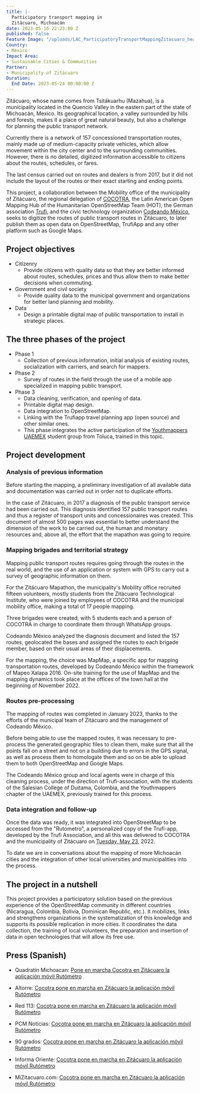 ```yaml
---
title: |-
  Participatory transport mapping in
  Zitácuaro, Michoacán
date: 2023-05-16 22:23:00 Z
published: false
Feature Image: "/uploads/LAC_ParticipatoryTransportMappingZitacuaro_header.webp"
Country:
- Mexico
Impact Area:
- Sustainable Cities & Communities
Partner:
- Municipality of Zitácuaro
Duration:
  End Date: 2023-05-24 00:00:00 Z
---
```


Zitácuaro, whose name comes from Tsitákuarhu (Mazahua), is a municipality located in the Quencio Valley in the eastern part of the state of Michoacán, Mexico. Its geographical location, a valley surrounded by hills and forests, makes it a place of great natural beauty, but also a challenge for planning the public transport network.

Currently there is a network of 157 concessioned transportation routes, mainly made up of medium-capacity private vehicles, which allow movement within the city center and to the surrounding communities. However, there is no detailed, digitized information accessible to citizens about the routes, schedules, or fares.

The last census carried out on routes and dealers is from 2017, but it did not include the layout of the routes or their exact starting and ending points.

This project, a collaboration between the Mobility office of the municipality of Zitácuaro, the regional delegation of [COCOTRA](https://cocotra.michoacan.gob.mx/), the Latin American Open Mapping Hub of the Humanitarian OpenStreetMap Team (HOT), the German association [Trufi](https://www.trufi-association.org/), and the civic technology organization [Codeando México](http://codeandomexico.org/), seeks to digitize the routes of public transport routes in Zitácuaro, to later publish them as open data on OpenStreetMap, TrufiApp and any other platform such as Google Maps.

## Project objectives
<ul>
  <li>Citizenry
 <ul>
      <li>Provide citizens with quality data so that they are better informed about routes, schedules, prices and thus allow them to make better decisions when commuting.</li>
    </ul>
</li>
  <li>Government and civil society
    <ul>
      <li>Provide quality data to the municipal government and organizations for better land planning and mobility.</li>
    </ul>
  </li>
<li>Data
    <ul>
      <li>Design a printable digital map of public transportation to install in strategic places.</li>
    </ul>
  </li>
</ul>

## The three phases of the project
<ul>
  <li>Phase 1
 <ul>
      <li>Collection of previous information, initial analysis of existing routes, socialization with carriers, and search for mappers.</li>
    </ul>
</li>
  <li>Phase 2
    <ul>
      <li>Survey of routes in the field through the use of a mobile app specialized in mapping public transport.</li>
    </ul>
  </li>
<li>Phase 3
    <ul>
      <li>Data cleaning, verification, and opening of data.</li>
 <li>Printable digital map design. </li>
 <li>Data integration to OpenStreetMap.</li>
 <li>Linking with the Trufiapp travel planning app (open source) and other similar ones. </li>
<li> This phase integrates the active participation of the <a href="https://twitter.com/ym_uaemex">Youthmappers UAEMEX</a> student group from Toluca, trained in this topic.</li>
    </ul>
  </li>
</ul>

## Project development
### Analysis of previous information

Before starting the mapping, a preliminary investigation of all available data and documentation was carried out in order not to duplicate efforts.

In the case of Zitácuaro, in 2017 a diagnosis of the public transport service had been carried out. This diagnosis identified 157 public transport routes and thus a register of transport units and concessionaires was created. This document of almost 500 pages was essential to better understand the dimension of the work to be carried out, the human and monetary resources and, above all, the effort that the mapathon was going to require.

### Mapping brigades and territorial strategy
Mapping public transport routes requires going through the routes in the real world, and the use of an application or system with GPS to carry out a survey of geographic information on them.

For the Zitácuaro Mapathon, the municipality's Mobility office recruited fifteen volunteers, mostly students from the Zitácuaro Technological Institute, who were joined by employees of COCOTRA and the municipal mobility office, making a total of 17 people mapping.

Three brigades were created, with 5 students each and a person of COCOTRA in charge to coordinate them through WhatsApp groups.

Codeando México analyzed the diagnosis document and listed the 157 routes, geolocated the bases and assigned the routes to each brigade member, based on their usual areas of their displacements.

For the mapping, the choice was MapMap, a specific app for mapping transportation routes, developed by Codeando México within the framework of Mapeo Xalapa 2016. On-site training for the use of MapMap and the mapping dynamics took place at the offices of the town hall at the beginning of November 2022.

### Routes pre-processing
The mapping of routes was completed in January 2023, thanks to the efforts of the municipal team of Zitácuaro and the management of Codeando México.

Before being able to use the mapped routes, it was necessary to pre-process the generated geographic files to clean them, make sure that all the points fall on a street and not on a building due to errors in the GPS signal, as well as process them to homologate them and so on be able to upload them to both OpenStreetMap and Google Maps.

The Codeando México group and local agents were in charge of this cleaning process, under the direction of Trufi-association, with the students of the Salesian College of Duitama, Colombia, and the Youthmappers chapter of the UAEMEX, previously trained for this process.

### Data integration and follow-up

Once the data was ready, it was integrated into OpenStreetMap to be accessed from the "Rutometro", a personalized copy of the Trufi-app, developed by the Trufi Association, and all this was delivered to COCOTRA and the municipality of Zitácuaro on [Tuesday, May 23](https://www.mizitacuaro.com/noticias/michoacan/cocotra-pone-en-marcha-en-zitacuaro-la-aplicacion-movil-rutometro/247507/), 2022.

To date we are in conversations about the mapping of more Michoacán cities and the integration of other local universities and municipalities into the process.

## The project in a nutshell
This project provides a participatory solution based on the previous experience of the OpenStreetMap community in different countries (Nicaragua, Colombia, Bolivia, Dominican Republic, etc.).
It mobilizes, links and strengthens organizations in the systematization of this knowledge and supports its possible replication in more cities.
It coordinates the data collection, the training of local volunteers, the preparation and insertion of data in open technologies that will allow its free use.

## Press (Spanish)

* Quadratin Michoacan: [Pone en marcha Cocotra en Zitácuaro la aplicación móvil Rutómetro](https://www.quadratin.com.mx/sucesos/pone-en-marcha-cocotra-en-zitacuaro-la-aplicacion-movil-rutometro/)

* Altorre: [Cocotra pone en marcha en Zitácuaro la aplicación móvil Rutómetro](https://www.altorre.com/post/cocotra-pone-en-marcha-en-zit%C3%A1cuaro-la-aplicaci%C3%B3n-m%C3%B3vil-rut%C3%B3metro)

* Red 113: [Cocotra pone en marcha en Zitácuaro la aplicación móvil Rutómetro](http://www.red113mx.com/2023/05/cocotra-pone-en-marcha-en-zitacuaro-la.html?m=1)

* PCM Noticias: [Cocotra pone en marcha en Zitácuaro la aplicación móvil Rutómetro](https://pcmnoticias.mx/2023/05/23/cocotra-pone-en-marcha-en-zitacuaro-la-aplicacion-movil-rutometro/)

* 90 grados: [Cocotra pone en marcha en Zitácuaro la aplicación móvil Rutómetro](https://www.noventagrados.com.mx/politica/cocotra-pone-en-marcha-en-zitacuaro-la-aplicacion-movil-rutometro.htm)

* Informa Oriente: [Cocotra pone en marcha en Zitácuaro la aplicación móvil Rutómetro](https://www.informaoriente.com.mx/politica/cocotra-pone-en-marcha-en-zitacuaro-la-aplicacion-movil-rutometro.htm)

* MiZitacuaro.com: [Cocotra pone en marcha en Zitácuaro la aplicación móvil Rutómetro](https://www.mizitacuaro.com/noticias/michoacan/cocotra-pone-en-marcha-en-zitacuaro-la-aplicacion-movil-rutometro/247507/)